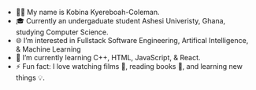 - 👋🏽 My name is Kobina Kyereboah-Coleman.
- 🎓 Currently an undergaduate student Ashesi Univeristy, Ghana, studying Computer Science.
- 🌐 I’m interested in Fullstack Software Engineering, Artifical Intelligence, & Machine Learning
- 💯 I’m currently learning C++, HTML, JavaScript, & React.
- ⚡ Fun fact: I love watching films 🎥, reading books 📖, and learning new things 💡.
  
<!---
DarthCole/DarthCole is a ✨ special ✨ repository because its `README.md` (this file) appears on your GitHub profile.
You can click the Preview link to take a look at your changes.
--->
